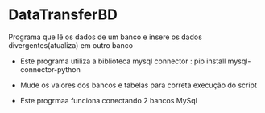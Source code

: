 # DataTransferBD
Programa que lê os dados de um banco e insere os dados divergentes(atualiza) em outro banco

- Este programa utiliza a biblioteca mysql connector :
 pip install mysql-connector-python

- Mude os valores dos bancos e tabelas para correta execução do script
- Este progrmaa funciona conectando 2 bancos MySql
